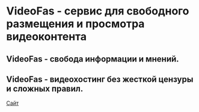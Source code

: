 # VideoFas - сервис для свободного размещения и просмотра видеоконтента

## VideoFas - свобода информации и мнений.

## VideoFas - видеохостинг без жесткой цензуры и сложных правил.

[Сайт](http://videofas.com)
